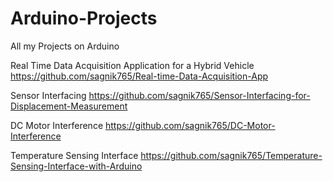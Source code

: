 # Arduino-Projects
All my Projects on Arduino

Real Time Data Acquisition Application for a Hybrid Vehicle    https://github.com/sagnik765/Real-time-Data-Acquisition-App

Sensor Interfacing   https://github.com/sagnik765/Sensor-Interfacing-for-Displacement-Measurement

DC Motor Interference    https://github.com/sagnik765/DC-Motor-Interference

Temperature Sensing Interface    https://github.com/sagnik765/Temperature-Sensing-Interface-with-Arduino
